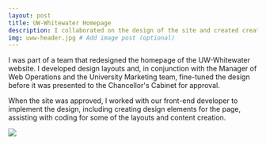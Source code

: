 ```yaml
---
layout: post
title: UW-Whitewater Homepage
description: I collaborated on the design of the site and created creative assets for the page, as well as some coding for layout elements
img: uww-header.jpg # Add image post (optional)
---
```

I was part of a team that redesigned the homepage of the UW-Whitewater website. I developed design layouts and, in conjunction with the Manager of Web Operations and the University Marketing team, fine-tuned the design before it was presented to the Chancellor's Cabinet for approval.

When the site was approved, I worked with our front-end developer to implement the design, including creating design elements for the page, assisting with coding for some of the layouts and content creation.

<img src="uww-full.jpg">

